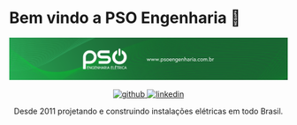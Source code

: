 # Bem vindo a PSO Engenharia 👋

<p align="center">
  <a href="https://psoengenharia.com.br" target="_blank">
    <img alt="pso-eng-logo" alt="PSO Engenharia Logo" src="../assets/banner-git.png"/> 
  </a>
</p>

<p align="center">
  <a href="https://github.com/psoengenhariaeletrica" target="_blank" alt="github">
    <img src="https://img.shields.io/badge/%40psoengenhariaeletrica-grey?style=for-the-badge&logo=github" alt="github" />
  </a>
  <a href="https://www.linkedin.com/company/pso-engenharia/" target="_blank" alt="linkedin">
    <img src="https://img.shields.io/badge/%40psoengenharia-blue?style=for-the-badge&logo=linkedin" alt="linkedin" />
  </a>
</p>
<p align="center">Desde 2011 projetando e construindo instalações elétricas em todo Brasil.</p>
